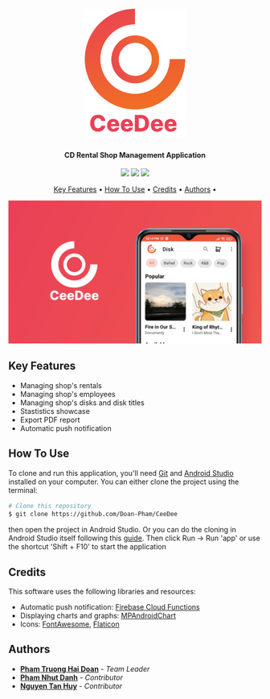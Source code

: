 <h1 align="center">
  <br>
  <img src="assets/CeeDee_Logo.png" alt="App logo" width="200">
  <br>
</h1>

<h4 align="center">CD Rental Shop Management Application</h4>

<p align="center">
    <img src ="https://img.shields.io/github/contributors/Doan-Pham/CeeDee">
    <img src ="https://img.shields.io/github/last-commit/Doan-Pham/CeeDee">
    <img src="https://img.shields.io/github/repo-size/Doan-Pham/CeeDee">
</p>

<p align="center">
  <a href="#key-features">Key Features</a> •
  <a href="#how-to-use">How To Use</a> •
  <a href="#credits">Credits</a> •
  <a href="#authors">Authors</a> •
</p>

![screenshot](assets/Showcase_CeeDee.png)

## Key Features
* Managing shop's rentals
* Managing shop's employees
* Managing shop's disks and disk titles
* Stastistics showcase
* Export PDF report
* Automatic push notification

## How To Use

To clone and run this application, you'll need [Git](https://git-scm.com) and [Android Studio](https://developer.android.com/studio/install) installed on your computer. 
You can either clone the project using the terminal:
```bash
# Clone this repository
$ git clone https://github.com/Doan-Pham/CeeDee
```
then open the project in Android Studio. Or you can do the cloning in Android Studio itself following this [guide](https://www.geeksforgeeks.org/how-to-clone-android-project-from-github-in-android-studio/).
Then click Run -> Run 'app' or use the shortcut 'Shift + F10' to start the application



## Credits
This software uses the following libraries and resources:
- Automatic push notification: [Firebase Cloud Functions](https://firebase.google.com/docs/functions)
- Displaying charts and graphs: [MPAndroidChart](https://github.com/PhilJay/MPAndroidChart)
- Icons: [FontAwesome](https://fontawesome.com/icons), [Flaticon](https://www.flaticon.com/icons)

## Authors
  - [**Pham Truong Hai Doan**](https://github.com/Doan-Pham) - *Team Leader*
  - [**Pham Nhut Danh**](https://github.com/bacpro340) - *Contributor*
  - [**Nguyen Tan Huy**](https://github.com/BlockBusterk) - *Contributor*
  
